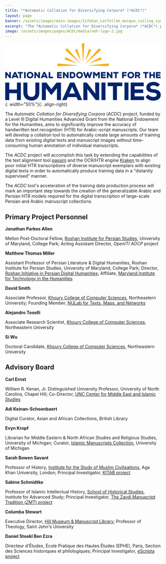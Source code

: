 ```yaml
---
title: "*Automatic Collation for Diversifying Corpora* (*ACDC*)"
layout: page
banner: /assets/images/main-images/Isfahan_Lotfollah_mosque_ceiling_symmetric_narrow_border.png
excerpt: "The *Automatic Collation for Diversifying Corpora* (*ACDC*) project, funded by a Level III Digital Humanities Advanced Grant from the National Endowment for the Humanities, aims to significantly improve the accuracy of handwritten text recognition (HTR) for Arabic-script manuscripts. Our team will develop a collation tool to automatically create large amounts of training data from existing digital texts and manuscript images without time-consuming human annotation of individual manuscripts."
image: /assets/images/pages/ACDC/media/neh-logo-2.jpg
---
```


![](/assets/images/pages/ACDC/media/neh-logo-2.jpg){: width="50%"}{: .align-right}

The *Automatic Collation for Diversifying Corpora* (*ACDC*) project, funded by a Level III Digital Humanities Advanced Grant from the National Endowment for the Humanities, aims to significantly improve the accuracy of handwritten text recognition (HTR) for Arabic-script manuscripts. Our team will develop a collation tool to automatically create large amounts of training data from existing digital texts and manuscript images without time-consuming human annotation of individual manuscripts.



The *ACDC* project will accomplish this task by extending the capabilities of the text alignment tool [passim](https://github.com/dasmiq/passim) and the OCR/HTR engine [Kraken](http://kraken.re/master/index.html) to align poor initial HTR transcriptions of diverse manuscript exemplars with existing digital texts in order to automatically produce training data in a "distantly supervised" manner.



The *ACDC* tool's acceleration of the training data production process will mark an important step towards the creation of the generalizable Arabic and Persian HTR models required for the digital transcription of large-scale Persian and Arabic manuscript collections.


## Primary Project Personnel



**Jonathan Parkes Allen**



Mellon Post-Doctoral Fellow, [Roshan Institute for Persian Studies](https://sllc.umd.edu/fields/persian), University of Maryland, College Park; Acting Assistant Director, *OpenITI AOCP* project



**Matthew Thomas Miller**



Assistant Professor of Persian Literature & Digital Humanities, Roshan Institute for Persian Studies, University of Maryland, College Park; Director, [Roshan Initiative in Persian Digital Humanities](https://sllc.umd.edu/fields/persian/roshan-institute/digital-humanities); Affiliate, [Maryland Institute for Technology in the Humanities](https://mith.umd.edu/)



**David Smith**



Associate Professor, [Khoury College of Computer Sciences](https://www.khoury.northeastern.edu/), Northeastern University; Founding Member, [NULab for Texts, Maps, and Networks](https://cssh.northeastern.edu/nulab/)



**Alejandro Toselli**



Associate Research Scientist, [Khoury College of Computer Sciences](https://www.khoury.northeastern.edu/), Northeastern University



**Si Wu**



Doctoral Candidate, [Khoury College of Computer Sciences](https://www.khoury.northeastern.edu/), Northeastern University


## Advisory Board



**Carl Ernst**



William R. Kenan, Jr. Distinguished University Professor, University of North Carolina, Chapel Hill; Co-Director, [UNC Center for Middle East and Islamic Studies](https://mideast.unc.edu/)



**Adi Keinan-Schoonbaert**



Digital Curator, Asian and African Collections, British Library



**Evyn Kropf**



Librarian for Middle Eastern & North African Studies and Religious Studies, University of Michigan; Curator, [Islamic Manuscripts Collection](https://www.lib.umich.edu/collections/collecting-areas/special-collections-and-archives/islamic-manuscripts), University of Michigan



**Sarah Bowen Savant**



Professor of History, [Institute for the Study of Muslim Civilisations](https://www.aku.edu/ismc/Pages/home.aspx), Aga Khan University, London; Principal Investigator, [KITAB project](https://kitab-project.org/)



**Sabine Schmidtke**



Professor of Islamic Intellectual History, [School of Historical Studies](https://www.ias.edu/hs), Institute for Advanced Study; Principal Investigator, [The Zaydi Manuscript Tradition (*ZMT*) project](https://www.ias.edu/digital-scholarship/zaydi_manuscript_tradition)



**Columba Stewart**



Executive Director, [Hill Museum & Manuscript Library](https://hmml.org/); Professor of Theology, Saint John's University



**Daniel Stoekl Ben Ezra**



Directeur d'Études, École Pratique des Hautes Études (EPHE), Paris, Section des Sciences historiques et philologiques; Principal Investigator, [eScripta project](https://escripta.hypotheses.org/)






